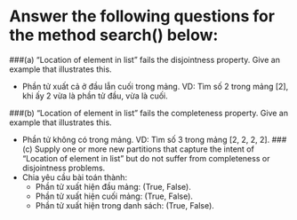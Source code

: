 # Answer the following questions for the method search() below:
###(a) “Location of element in list” fails the disjointness property. Give an example that illustrates this.
   
- Phần tử xuất cả ở đầu lẫn cuối trong mảng. VD: Tìm số 2 trong mảng [2], khi ấy 2 vừa là phần tử đầu, vừa là cuối.

###(b) “Location of element in list” fails the completeness property. Give an example that illustrates this.
   
- Phần tử không có trong mảng. VD: Tìm số 3 trong mảng [2, 2, 2, 2].
###(c) Supply one or more new partitions that capture the intent of “Location of element in list” but do not suffer from completeness or disjointness problems.
- Chia yêu cầu bài toán thành:
    - Phần tử xuất hiện đầu mảng: (True, False).
    - Phần tử xuất hiện cuối mảng: (True, False).
    - Phần tử xuất hiện trong danh sách: (True, False).
